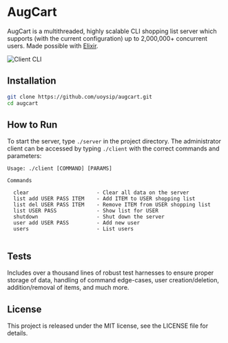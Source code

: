 # AugCart


AugCart is a multithreaded, highly scalable CLI shopping list server which supports (with the current configuration) up to 2,000,000+ concurrent users. Made possible with [Elixir](https://elixir-lang.org).

![Client CLI](https://i.imgur.com/N09Ojqy.png)

## Installation

``` bash
git clone https://github.com/uoysip/augcart.git
cd augcart
```

## How to Run

To start the server, type ```./server``` in the project directory. The administrator client can be accessed by typing ```./client``` with the correct commands and parameters:

```
Usage: ./client [COMMAND] [PARAMS]

Commands

  clear                      - Clear all data on the server
  list add USER PASS ITEM    - Add ITEM to USER shopping list
  list del USER PASS ITEM    - Remove ITEM from USER shopping list
  list USER PASS             - Show list for USER
  shutdown                   - Shut down the server
  user add USER PASS         - Add new user
  users                      - List users
	
```



## Tests

Includes over a thousand lines of robust test harnesses to ensure proper storage of data, handling of command edge-cases, user creation/deletion, addition/removal of items, and much more.

## License

This project is released under the MIT license, see the LICENSE file for details.
